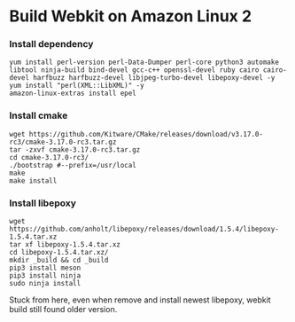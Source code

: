 # Build Webkit on Amazon Linux 2

### Install dependency

```
yum install perl-version perl-Data-Dumper perl-core python3 automake libtool ninja-build bind-devel gcc-c++ openssl-devel ruby cairo cairo-devel harfbuzz harfbuzz-devel libjpeg-turbo-devel libepoxy-devel -y
yum install "perl(XML::LibXML)" -y
amazon-linux-extras install epel
```

### Install cmake

```
wget https://github.com/Kitware/CMake/releases/download/v3.17.0-rc3/cmake-3.17.0-rc3.tar.gz
tar -zxvf cmake-3.17.0-rc3.tar.gz
cd cmake-3.17.0-rc3/
./bootstrap #--prefix=/usr/local
make
make install
```

### Install libepoxy

```
wget https://github.com/anholt/libepoxy/releases/download/1.5.4/libepoxy-1.5.4.tar.xz
tar xf libepoxy-1.5.4.tar.xz
cd libepoxy-1.5.4.tar.xz/
mkdir _build && cd _build
pip3 install meson
pip3 install ninja
sudo ninja install
```

Stuck from here, even when remove and install newest libepoxy, webkit build still found older version.
